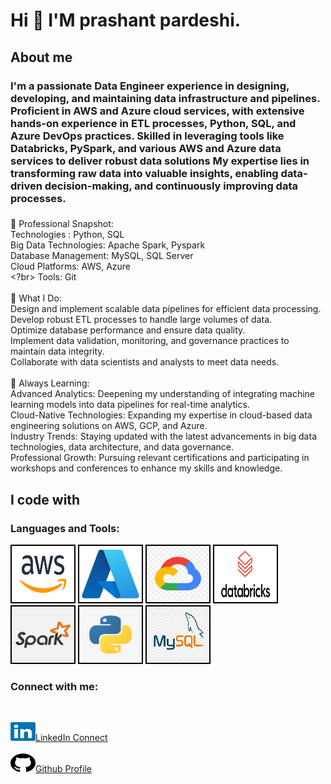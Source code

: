 <h1 align="left">Hi 👋 I'M prashant pardeshi.</h1>

###

<h2 align="left">About me</h2>
<h3 align="left">I'm a passionate Data Engineer experience in designing, developing, and maintaining data infrastructure and pipelines. Proficient in AWS and Azure cloud services, with extensive hands-on experience in ETL processes, Python, SQL, and Azure DevOps practices. Skilled in leveraging tools like Databricks, PySpark, and various AWS and Azure data services to deliver robust data solutions
My expertise lies in transforming raw data into valuable insights, enabling data-driven decision-making, and continuously improving data processes.</h3>

###

<p align="left">

💼 Professional Snapshot:</br>
Technologies : Python, SQL  </br>
Big Data Technologies: Apache Spark, Pyspark</br>
Database Management: MySQL, SQL Server</br>
Cloud Platforms: AWS, Azure</br><?br>
Tools: Git<br></br>🚀 What I Do:</br>
Design and implement scalable data pipelines for efficient data processing.</br>
Develop robust ETL processes to handle large volumes of data.</br>
Optimize database performance and ensure data quality.</br>
Implement data validation, monitoring, and governance practices to maintain data integrity.</br>
Collaborate with data scientists and analysts to meet data needs.<br></br>🌱 Always Learning:</br>
Advanced Analytics: Deepening my understanding of integrating machine learning models into data pipelines for real-time analytics.</br>
Cloud-Native Technologies: Expanding my expertise in cloud-based data engineering solutions on AWS, GCP, and Azure.</br>
Industry Trends: Staying updated with the latest advancements in big data technologies, data architecture, and data governance.</br>
Professional Growth: Pursuing relevant certifications and participating in workshops and conferences to enhance my skills and knowledge.</p>

###

<h2 align="left">I code with</h2>

###
<body>
    <h3>Languages and Tools:</h3>
    <p align="left"> <img src="images\aws.png" alt="AWS" width="100" height="90" style="border: 2px solid black;">
    <img src="images\azure.png" alt="AZURE" width="100" height="90" style="border: 2px solid black;">
    <img src="images\google cloud.png" alt="Google" width="100" height="90" style="border: 2px solid black;">
    <img src="images\databricks.png" alt="Databricks" width="100" height="90" style="border: 2px solid black;">
    <img src="images\spark.png" alt="spark" width="100" height="90" style="border: 2px solid black;">
    <img src="images\python.jpg" alt="Python" width="100" height="90" style="border: 2px solid black;">
    <img src="images\mysql.png" alt="Mysql" width="100" height="90" style="border: 2px solid black;"></p>

</body>

###

<h3 align="left">Connect with me:</h3> </br>
<p align="left">
<a href="https://linkedin.com/in/prashant-pardeshi-88968523b" target="Blank"><img src="images\link.png" alt="Linkedin Connect" height="30" width="40" />LinkedIn Connect</a>
</br></br>
<a href="https://github.com/Prashant6191" target="Blank"> <img src="images\git.png" alt="Github Profile" height="30" width="40" />Github Profile</a>
</p>
